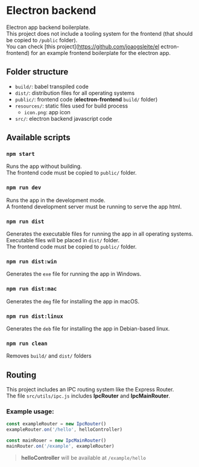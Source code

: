 

# Electron backend

Electron app backend boilerplate.<br>
This project does not include a tooling system for the frontend (that should be copied to `/public` folder).<br>
You can check [this project](https://github.com/joaogsleite/el  ectron-frontend) for an example frontend boilerplate for the electron app.



## Folder structure

* `build/`: babel transpiled code
* `dist/`: distribution files for all operating systems
* `public/`: frontend code (**electron-frontend** `build/` folder)
* `resources/`: static files used for build process
    * `icon.png`: app icon
* `src/`: electron backend javascript code

## Available scripts

### `npm start`

Runs the app without building.<br>
The frontend code must be copied to `public/` folder.


### `npm run dev`

Runs the app in the development mode.<br>
A frontend development server must be running to serve the app html. 


### `npm run dist`

Generates the executable files for running the app in all operating systems.<br>
Executable files will be placed in `dist/` folder.<br>
The frontend code must be copied to `public/` folder.


### `npm run dist:win`

Generates the `exe` file for running the app in Windows.


### `npm run dist:mac`

Generates the `dmg` file for installing the app in macOS.


### `npm run dist:linux`

Generates the `deb` file for installing the app in Debian-based linux.


### `npm run clean`

Removes `build/` and `dist/` folders



## Routing

This project includes an IPC routing system like the Express Router.<br>
The file `src/utils/ipc.js` includes **IpcRouter** and **IpcMainRouter**.<br>

### Example usage:

```javascript
const exampleRouter = new IpcRouter()
exampleRouter.on('/hello', helloController)
```

```javascript
const mainRouer = new IpcMainRouter()
mainRouter.on('/example', exampleRouter)
```

> **helloController** will be available at `/example/hello`
